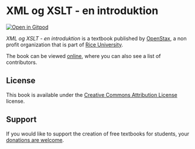 # XML og XSLT - en introduktion

[![Open in Gitpod](https://gitpod.io/button/open-in-gitpod.svg)](https://gitpod.io/from-referrer/)

_XML og XSLT - en introduktion_ is a textbook published by [OpenStax](https://openstax.org/), a non profit organization that is part of [Rice University](https://www.rice.edu/).

The book can be viewed [online](https://github.com/cnx-user-books/cnxbook-xml-og-xslt-en-introduktion/releases/latest), where you can also see a list of contributors.

## License
This book is available under the [Creative Commons Attribution License](./LICENSE) license.

## Support
If you would like to support the creation of free textbooks for students, your [donations are welcome](https://riceconnect.rice.edu/donation/support-openstax-banner).
